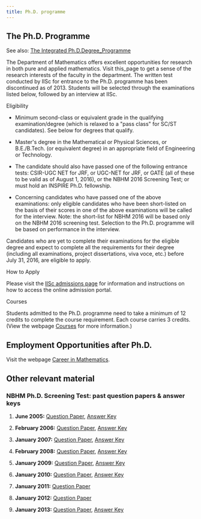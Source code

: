 ```yaml
---
title: Ph.D. programme
---
```


## The Ph.D. Programme

See also: [The Integrated Ph.D.Degree_Programme]({{site.baseurl}}/degprog-intphd)

The Department of Mathematics offers excellent opportunities for research in
both pure and applied mathematics. Visit this_page to get a sense of the
research interests of the faculty in the department.
The written test conducted by IISc for entrance to the Ph.D. programme has been
discontinued as of 2013. Students will be selected through the examinations
listed below, followed by an interview at IISc.

Eligibility


* Minimum second-class or equivalent grade in the qualifying examination/degree
  (which is relaxed to a "pass class" for SC/ST candidates). See below for
  degrees that qualify.

* Master's degree in the Mathematical or Physical Sciences, or B.E./B.Tech. (or
  equivalent degree) in an appropriate field of Engineering or Technology.

* The candidate should also have passed one of the following entrance tests:
  CSIR-UGC NET for JRF, or UGC-NET for JRF, or GATE (all of these to be valid
  as of August 1, 2016), or the NBHM 2016 Screening Test; or must hold an
  INSPIRE Ph.D. fellowship.

* Concerning candidates who have passed one of the above examinations: only
  eligible candidates who have been short-listed on the basis of their scores
  in one of the above examinations will be called for the interview.
  Note: the short-list for NBHM 2016 will be based only on the NBHM 2016
  screening test.
  Selection to the Ph.D. programme will be based on performance in the
  interview.

Candidates who are yet to complete their examinations for the eligible degree
and expect to complete all the requirements for their degree (including all
examinations, project dissertations, viva voce, etc.) before July 31, 2016, are
eligible to apply.

How to Apply

Please visit the [IISc admissions page](http://iisc.ac.in/admissions/) for
information and instructions on how to access the online admission portal.


Courses

Students admitted to the Ph.D. programme need to take a minimum of 12 credits
to complete the course requirement. Each course carries 3 credits. (View the
webpage [Courses](./course-list.html) for more information.)

## Employment Opportunities after Ph.D.

Visit the webpage [Career in Mathematics]({{site.baseurl}}/career.html).

## Other relevant material

### NBHM Ph.D. Screening Test: past question papers & answer keys

1. __June 2005:__ [Question Paper](nbhm_papers/nbhmra05.pdf), [Answer Key](nbhm_papers/nbhmra05ans.pdf)

1. __February 2006:__ [Question Paper](nbhm_papers/nbhmra06.pdf), [Answer Key](nbhm_papers/nbhmra06key.pdf)

1. __January 2007:__ [Question Paper](nbhm_papers/nbhmra07.pdf), [Answer Key](nbhm_papers/nbhmra07key.pdf)

1. __February 2008:__ [Question Paper](nbhm_papers/nbhmra08.pdf), [Answer Key](nbhm_papers/nbhmra08key.pdf)

1. __January 2009:__ [Question Paper](nbhm_papers/nbhmra09.pdf), [Answer Key](nbhm_papers/nbhmra09key.pdf)

1. __January 2010:__ [Question Paper](nbhm_papers/nbhmra10.pdf), [Answer Key](nbhm_papers/nbhmra10key.pdf)

1. __January 2011:__ [Question Paper](nbhm_papers/nbhmra11.pdf)

1. __January 2012:__ [Question Paper](nbhm_papers/nbhmra12.pdf)

1. __January 2013:__ [Question Paper](nbhm_papers/nbhmra13.pdf), [Answer Key](nbhm_papers/nbhmra13key.pdf)
